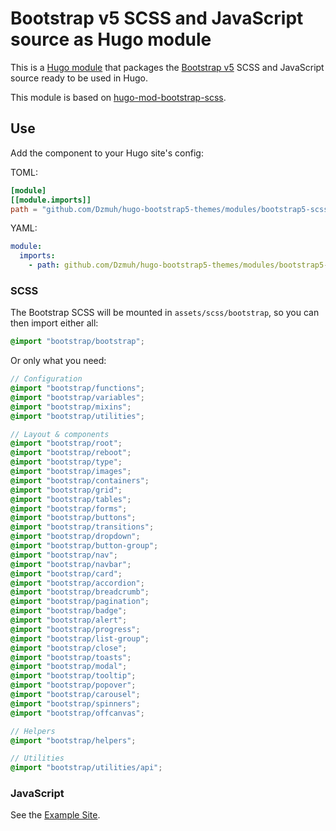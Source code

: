 # Bootstrap v5 SCSS and JavaScript source as Hugo module

This is a [Hugo module](https://gohugo.io/hugo-modules/) that packages the [Bootstrap v5](https://getbootstrap.com/) SCSS and JavaScript source ready to be used in Hugo.

This module is based on [hugo-mod-bootstrap-scss](https://github.com/gohugoio/hugo-mod-bootstrap-scss).

## Use

Add the component to your Hugo site's config:

TOML:
```toml
[module]
[[module.imports]]
path = "github.com/Dzmuh/hugo-bootstrap5-themes/modules/bootstrap5-scss"
```

YAML:
```yaml
module:
  imports:
    - path: github.com/Dzmuh/hugo-bootstrap5-themes/modules/bootstrap5-scss
```

### SCSS

The Bootstrap SCSS will be mounted in `assets/scss/bootstrap`, so you can then import either all:

```scss
@import "bootstrap/bootstrap";
```

Or only what you need:

```scss
// Configuration
@import "bootstrap/functions";
@import "bootstrap/variables";
@import "bootstrap/mixins";
@import "bootstrap/utilities";

// Layout & components
@import "bootstrap/root";
@import "bootstrap/reboot";
@import "bootstrap/type";
@import "bootstrap/images";
@import "bootstrap/containers";
@import "bootstrap/grid";
@import "bootstrap/tables";
@import "bootstrap/forms";
@import "bootstrap/buttons";
@import "bootstrap/transitions";
@import "bootstrap/dropdown";
@import "bootstrap/button-group";
@import "bootstrap/nav";
@import "bootstrap/navbar";
@import "bootstrap/card";
@import "bootstrap/accordion";
@import "bootstrap/breadcrumb";
@import "bootstrap/pagination";
@import "bootstrap/badge";
@import "bootstrap/alert";
@import "bootstrap/progress";
@import "bootstrap/list-group";
@import "bootstrap/close";
@import "bootstrap/toasts";
@import "bootstrap/modal";
@import "bootstrap/tooltip";
@import "bootstrap/popover";
@import "bootstrap/carousel";
@import "bootstrap/spinners";
@import "bootstrap/offcanvas";

// Helpers
@import "bootstrap/helpers";

// Utilities
@import "bootstrap/utilities/api";
```

### JavaScript

See the [Example Site](./tests/scss-module/).
